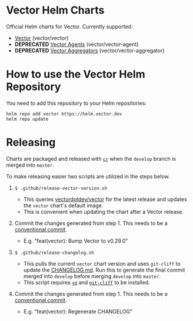 # Vector Helm Charts

Official Helm charts for Vector. Currently supported:
- [Vector](charts/vector/README.md) (vector/vector)
- **DEPRECATED** [Vector Agents](charts/vector-agent/README.md) (vector/vector-agent)
- **DEPRECATED** [Vector Aggregators](charts/vector-aggregator/README.md) (vector/vector-aggregator)

# How to use the Vector Helm Repository

You need to add this repository to your Helm repositories:

```shell
helm repo add vector https://helm.vector.dev
helm repo update
```

# Releasing

Charts are packaged and released with [`cr`](https://github.com/helm/chart-releaser)
when the `develop` branch is merged into `master`.

To make releasing easier two scripts are utilized in the steps below.

1. `$ .github/release-vector-version.sh`
    - This queries [vectordotdev/vector](https://github.com/vectordotdev/vector)
for the latest release and updates the `vector` chart's default image.
    - This is convenient when updating the chart after a Vector release.

2. Commit the changes generated from step 1. This needs to be a
[conventional commit](https://www.conventionalcommits.org/).
    - E.g. "feat(vector): Bump Vector to v0.29.0"

3. `$ .github/release-changelog.sh`
    - This pulls the current `vector` chart version and uses `git-cliff` to update
the [CHANGELOG.md](CHANGELOG.md). Run this to generate the final commit merged into
`develop` before merging `develop` into `master`.
    - This script requires [`yq`](https://github.com/mikefarah/yq) and
[`git-cliff`](https://github.com/orhun/git-cliff) to be installed.

4. Commit the changes generated from step 1. This needs to be a
[conventional commit](https://www.conventionalcommits.org/).
    - E.g. "feat(vector): Regenerate CHANGELOG"
